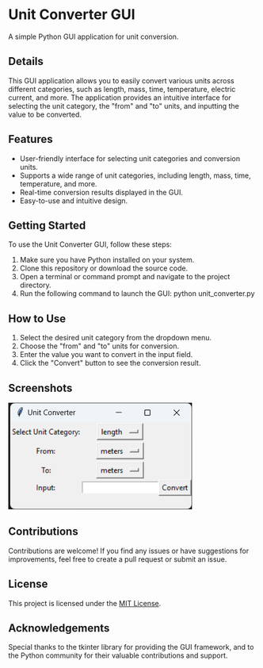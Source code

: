 # Unit Converter GUI

A simple Python GUI application for unit conversion.

## Details

This GUI application allows you to easily convert various units across different categories, such as length, mass, time, temperature, electric current, and more. The application provides an intuitive interface for selecting the unit category, the "from" and "to" units, and inputting the value to be converted.

## Features

- User-friendly interface for selecting unit categories and conversion units.
- Supports a wide range of unit categories, including length, mass, time, temperature, and more.
- Real-time conversion results displayed in the GUI.
- Easy-to-use and intuitive design.

## Getting Started

To use the Unit Converter GUI, follow these steps:

1. Make sure you have Python installed on your system.
2. Clone this repository or download the source code.
3. Open a terminal or command prompt and navigate to the project directory.
4. Run the following command to launch the GUI: python unit_converter.py


## How to Use

1. Select the desired unit category from the dropdown menu.
2. Choose the "from" and "to" units for conversion.
3. Enter the value you want to convert in the input field.
4. Click the "Convert" button to see the conversion result.

## Screenshots

![converter](Converter.png)

## Contributions

Contributions are welcome! If you find any issues or have suggestions for improvements, feel free to create a pull request or submit an issue.

## License

This project is licensed under the [MIT License](LICENSE).

## Acknowledgements

Special thanks to the tkinter library for providing the GUI framework, and to the Python community for their valuable contributions and support.

